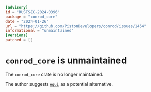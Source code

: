 ```toml
[advisory]
id = "RUSTSEC-2024-0396"
package = "conrod_core"
date = "2024-01-26"
url = "https://github.com/PistonDevelopers/conrod/issues/1454"
informational = "unmaintained"
[versions]
patched = []
```

# `conrod_core` is unmaintained

The `conrod_core` crate is no longer maintained.

The author suggests [`egui`](https://crates.io/crates/egui) as a potential alternative.
